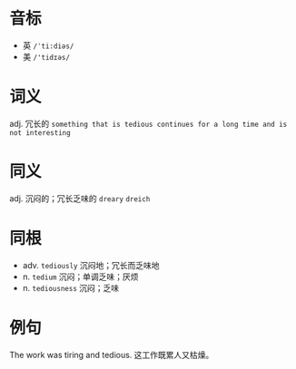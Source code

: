 # 音标

- 英 `/ˈti:diəs/`
- 美 `/'tidɪəs/`

# 词义

adj. 冗长的
`something that is tedious continues for a long time and is not interesting`

# 同义

adj. 沉闷的；冗长乏味的
`dreary` `dreich`

# 同根

- adv. `tediously` 沉闷地；冗长而乏味地
- n. `tedium` 沉闷；单调乏味；厌烦
- n. `tediousness` 沉闷；乏味

# 例句

The work was tiring and tedious.
这工作既累人又枯燥。


